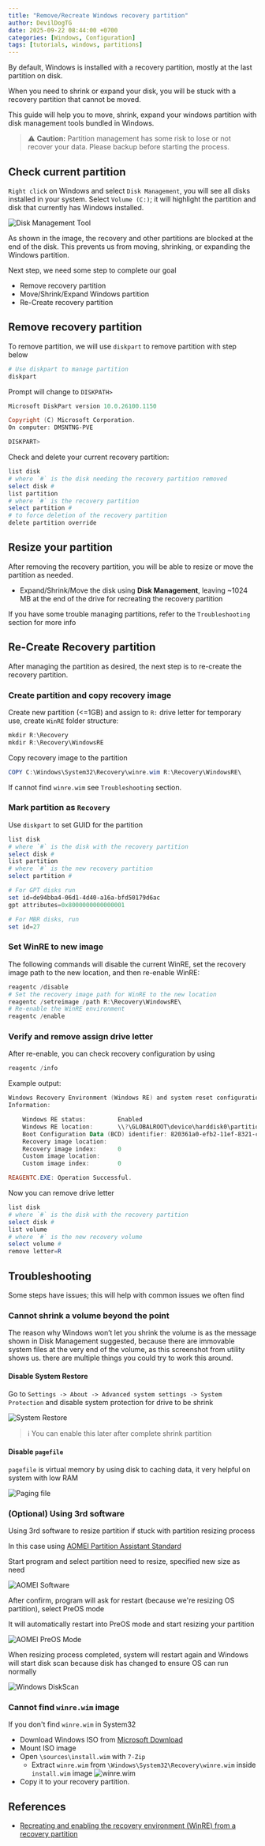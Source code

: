 ```yaml
---
title: "Remove/Recreate Windows recovery partition"
author: DevilDogTG
date: 2025-09-22 08:44:00 +0700
categories: [Windows, Configuration]
tags: [tutorials, windows, partitions]
---
```


By default, Windows is installed with a recovery partition, mostly at the last partition on disk.

When you need to shrink or expand your disk, you will be stuck with a recovery partition that cannot be moved.

This guide will help you to move, shrink, expand your windows partition with disk management tools bundled in Windows.

> ⚠️ **Caution:** Partition management has some risk to lose or not recover your data. Please backup before starting the process.

## Check current partition

`Right click` on Windows and select `Disk Management`, you will see all disks installed in your system. Select `Volume (C:)`; it will highlight the partition and disk that currently has Windows installed.

![Disk Management Tool](/assets/contents/2025/windows/recovery-partition/disk-management.png)

As shown in the image, the recovery and other partitions are blocked at the end of the disk. This prevents us from moving, shrinking, or expanding the Windows partition.

Next step, we need some step to complete our goal

- Remove recovery partition
- Move/Shrink/Expand Windows partition
- Re-Create recovery partition

## Remove recovery partition

To remove partition, we will use `diskpart` to remove partition with step below

```powershell
# Use diskpart to manage partition
diskpart
```

Prompt will change to `DISKPATH>`

```powershell
Microsoft DiskPart version 10.0.26100.1150

Copyright (C) Microsoft Corporation.
On computer: DMSNTNG-PVE

DISKPART>
```

Check and delete your current recovery partition:

```powershell
list disk
# where `#` is the disk needing the recovery partition removed
select disk #
list partition
# where `#` is the recovery partition
select partition #
# to force deletion of the recovery partition
delete partition override
```

## Resize your partition

After removing the recovery partition, you will be able to resize or move the partition as needed.

- Expand/Shrink/Move the disk using **Disk Management**, leaving ~1024 MB at the end of the drive for recreating the recovery partition

If you have some trouble managing partitions, refer to the `Troubleshooting` section for more info

## Re-Create Recovery partition

After managing the partition as desired, the next step is to re-create the recovery partition.

### Create partition and copy recovery image

Create new partition (<=1GB) and assign to `R:` drive letter for temporary use, create `WinRE` folder structure:

```powershell
mkdir R:\Recovery
mkdir R:\Recovery\WindowsRE
```

Copy recovery image to the partition

```powershell
COPY C:\Windows\System32\Recovery\winre.wim R:\Recovery\WindowsRE\
```
If cannot find `winre.wim` see `Troubleshooting` section.

### Mark partition as `Recovery`

Use `diskpart` to set GUID for the partition

```powershell
list disk
# where `#` is the disk with the recovery partition
select disk #
list partition
# where `#` is the new recovery partition
select partition #

# For GPT disks run
set id=de94bba4-06d1-4d40-a16a-bfd50179d6ac
gpt attributes=0x8000000000000001

# For MBR disks, run
set id=27
```

### Set WinRE to new image

The following commands will disable the current WinRE, set the recovery image path to the new location, and then re-enable WinRE:

```powershell
reagentc /disable
# Set the recovery image path for WinRE to the new location
reagentc /setreimage /path R:\Recovery\WindowsRE\
# Re-enable the WinRE environment
reagentc /enable
```

### Verify and remove assign drive letter

After re-enable, you can check recovery configuration by using

```powershell
reagentc /info
```

Example output:

```powershell
Windows Recovery Environment (Windows RE) and system reset configuration
Information:

    Windows RE status:         Enabled
    Windows RE location:       \\?\GLOBALROOT\device\harddisk0\partition4\Recovery\WindowsRE
    Boot Configuration Data (BCD) identifier: 820361a0-efb2-11ef-8321-cafe74c0ef77
    Recovery image location:
    Recovery image index:      0
    Custom image location:
    Custom image index:        0

REAGENTC.EXE: Operation Successful.
```

Now you can remove drive letter

```powershell
list disk
# where `#` is the disk with the recovery partition
select disk #
list volume
# where `#` is the new recovery volume
select volume #
remove letter=R
```

## Troubleshooting

Some steps have issues; this will help with common issues we often find

### Cannot shrink a volume beyond the point

The reason why Windows won’t let you shrink the volume is as the message shown in Disk Management suggested, because there are immovable system files at the very end of the volume, as this screenshot from utility shows us. there are multiple things you could try to work this around.

#### Disable System Restore

Go to `Settings -> About -> Advanced system settings -> System Protection` and disable system protection for drive to be shrink

![System Restore](/assets/contents/2025/windows/recovery-partition/system-restore.png)

> ℹ️ You can enable this later after complete shrink partition

#### Disable `pagefile`

`pagefile` is virtual memory by using disk to caching data, it very helpful on system with low RAM

![Paging file](/assets/contents/2025/windows/recovery-partition/paging-file.png)

### (Optional) Using 3rd software

Using 3rd software to resize partition if stuck with partition resizing process

In this case using [AOMEI Partition Assistant Standard](https://www.aomeitech.com/pa/standard.html)

Start program and select partition need to resize, specified new size as need

![AOMEI Software](/assets/contents/2025/windows/recovery-partition/aomei.png)

After confirm, program will ask for restart (because we're resizing OS partition), select PreOS mode

It will automatically restart into PreOS mode and start resizing your partition

![AOMEI PreOS Mode](/assets/contents/2025/windows/recovery-partition/aomei-preos.png)

When resizing process completed, system will restart again and Windows will start disk scan because disk has changed to ensure OS can run normally

![Windows DiskScan](/assets/contents/2025/windows/recovery-partition/disk-scan.png)

### Cannot find `winre.wim` image

If you don't find `winre.wim` in System32

- Download Windows ISO from [Microsoft Download](https://www.microsoft.com/th-th/software-download/windows11)
- Mount ISO image
- Open `\sources\install.wim` with `7-Zip`
    - Extract `winre.wim` from `\Windows\System32\Recovery\winre.wim` inside `install.wim` image
    ![winre.wim](/assets/contents/2025/windows/recovery-partition/winre-wim.png)
- Copy it to your recovery partition.

## References

- [Recreating and enabling the recovery environment (WinRE) from a recovery partition](https://learn.microsoft.com/en-us/answers/questions/4027919/recreating-and-enabling-the-recovery-environment-)
